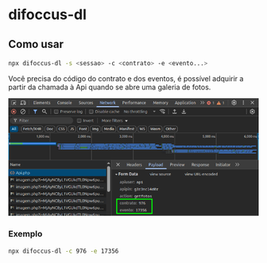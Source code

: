 # difoccus-dl

## Como usar

```bash
npx difoccus-dl -s <sessao> -c <contrato> -e <evento...>
```

Você precisa do código do contrato e dos eventos, é possível adquirir a partir da chamada à Api quando se abre uma galeria de fotos.

![contrato e evento](docs/contrato-evento.png)

### Exemplo

```bash
npx difoccus-dl -c 976 -e 17356
```
